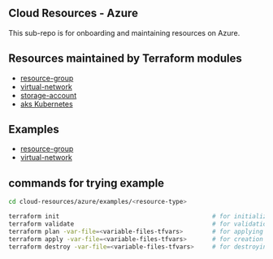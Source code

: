 ## Cloud Resources - Azure
This sub-repo is for onboarding and maintaining resources on Azure.

## Resources maintained by Terraform modules
- [resource-group](https://github.com/abhioncbr/cloud-resources/tree/master/azure/modules/resource-group)
- [virtual-network](https://github.com/abhioncbr/cloud-resources/tree/master/azure/modules/virtual-network)
- [storage-account](https://github.com/abhioncbr/cloud-resources/tree/master/azure/modules/storage-account)
- [aks Kubernetes](https://github.com/abhioncbr/cloud-resources/tree/master/azure/modules/aks)  

## Examples
- [resource-group](https://github.com/abhioncbr/cloud-resources/tree/master/azure/example/resource-group)
- [virtual-network](https://github.com/abhioncbr/cloud-resources/tree/master/azure/example/virtual-network)

## commands for trying example
```bash
cd cloud-resources/azure/examples/<resource-type>

terraform init                                          # for initialization.
terraform validate                                      # for validation of terraform files.
terraform plan -var-file=<variable-files-tfvars>        # for applying changes.
terraform apply -var-file=<variable-files-tfvars>       # for creation of resources.
terraform destroy -var-file=<variable-files-tfvars>     # for destroying of resources.
```